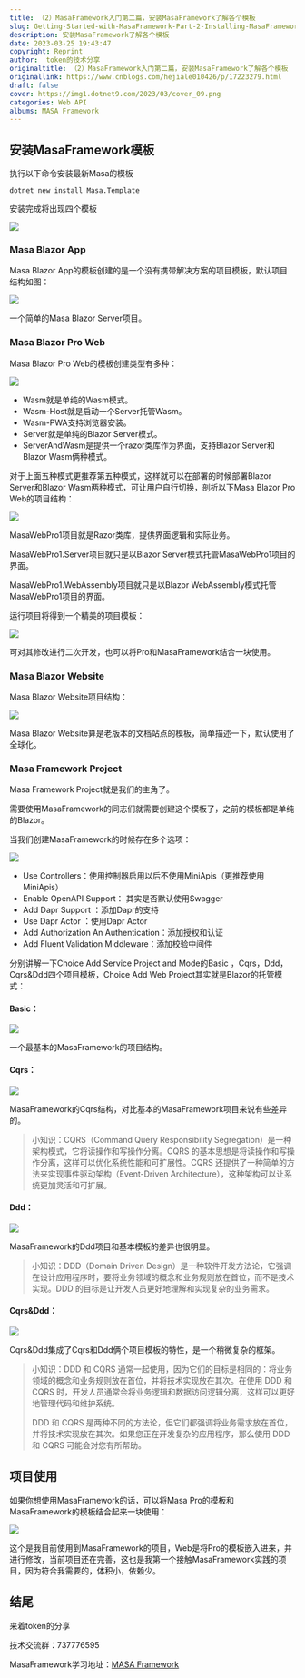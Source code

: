 ```yaml
---
title: （2）MasaFramework入门第二篇，安装MasaFramework了解各个模板
slug: Getting-Started-with-MasaFramework-Part-2-Installing-MasaFramework-Understanding-Various-Templates
description: 安装MasaFramework了解各个模板
date: 2023-03-25 19:43:47
copyright: Reprint
author:  token的技术分享
originaltitle: （2）MasaFramework入门第二篇，安装MasaFramework了解各个模板
originallink: https://www.cnblogs.com/hejiale010426/p/17223279.html
draft: false
cover: https://img1.dotnet9.com/2023/03/cover_09.png
categories: Web API
albums: MASA Framework
---
```


## 安装MasaFramework模板

执行以下命令安装最新Masa的模板
 
```shell
dotnet new install Masa.Template
```

安装完成将出现四个模板

![](https://img1.dotnet9.com/2023/03/1401.png)

### Masa Blazor App

Masa Blazor App的模板创建的是一个没有携带解决方案的项目模板，默认项目结构如图：

![](https://img1.dotnet9.com/2023/03/1402.png)

一个简单的Masa Blazor Server项目。

### Masa Blazor Pro Web

Masa Blazor Pro Web的模板创建类型有多种：

![](https://img1.dotnet9.com/2023/03/1403.png)

- Wasm就是单纯的Wasm模式。
- Wasm-Host就是启动一个Server托管Wasm。
- Wasm-PWA支持浏览器安装。
- Server就是单纯的Blazor Server模式。
- ServerAndWasm是提供一个razor类库作为界面，支持Blazor Server和Blazor Wasm俩种模式。

对于上面五种模式更推荐第五种模式，这样就可以在部署的时候部署Blazor Server和Blazor Wasm两种模式，可让用户自行切换，剖析以下Masa Blazor Pro Web的项目结构：

![](https://img1.dotnet9.com/2023/03/1404.png)

MasaWebPro1项目就是Razor类库，提供界面逻辑和实际业务。

MasaWebPro1.Server项目就只是以Blazor Server模式托管MasaWebPro1项目的界面。

MasaWebPro1.WebAssembly项目就只是以Blazor WebAssembly模式托管MasaWebPro1项目的界面。

运行项目将得到一个精美的项目模板：

![](https://img1.dotnet9.com/2023/03/1405.png)

可对其修改进行二次开发，也可以将Pro和MasaFramework结合一块使用。

### Masa Blazor Website

Masa Blazor Website项目结构：

![](https://img1.dotnet9.com/2023/03/1406.png)

Masa Blazor Website算是老版本的文档站点的模板，简单描述一下，默认使用了全球化。

### Masa Framework Project

Masa Framework Project就是我们的主角了。

需要使用MasaFramework的同志们就需要创建这个模板了，之前的模板都是单纯的Blazor。

当我们创建MasaFramework的时候存在多个选项：

![](https://img1.dotnet9.com/2023/03/1407.png)

- Use Controllers：使用控制器启用以后不使用MiniApis（更推荐使用MiniApis）
- Enable OpenAPI Support： 其实是否默认使用Swagger
- Add Dapr Support ：添加Dapr的支持
- Use Dapr Actor ：使用Dapr Actor
- Add Authorization An Authentication：添加授权和认证
- Add Fluent Validation Middleware：添加校验中间件

分别讲解一下Choice Add Service Project and Mode的Basic ，Cqrs，Ddd，Cqrs&Ddd四个项目模板，Choice Add Web Project其实就是Blazor的托管模式：

#### Basic：

![](https://img1.dotnet9.com/2023/03/1408.png)

一个最基本的MasaFramework的项目结构。

#### Cqrs：

![](https://img1.dotnet9.com/2023/03/1409.png)

MasaFramework的Cqrs结构，对比基本的MasaFramework项目来说有些差异的。

>小知识：CQRS（Command Query Responsibility Segregation）是一种架构模式，它将读操作和写操作分离。CQRS 的基本思想是将读操作和写操作分离，这样可以优化系统性能和可扩展性。CQRS 还提供了一种简单的方法来实现事件驱动架构（Event-Driven Architecture），这种架构可以让系统更加灵活和可扩展。

#### Ddd：

![](https://img1.dotnet9.com/2023/03/1410.png)

MasaFramework的Ddd项目和基本模板的差异也很明显。

>小知识：DDD（Domain Driven Design）是一种软件开发方法论，它强调在设计应用程序时，要将业务领域的概念和业务规则放在首位，而不是技术实现。DDD 的目标是让开发人员更好地理解和实现复杂的业务需求。

#### Cqrs&Ddd：

![](https://img1.dotnet9.com/2023/03/1411.png)

Cqrs&Ddd集成了Cqrs和Ddd俩个项目模板的特性，是一个稍微复杂的框架。

>小知识：DDD 和 CQRS 通常一起使用，因为它们的目标是相同的：将业务领域的概念和业务规则放在首位，并将技术实现放在其次。在使用 DDD 和 CQRS 时，开发人员通常会将业务逻辑和数据访问逻辑分离，这样可以更好地管理代码和维护系统。
>
>DDD 和 CQRS 是两种不同的方法论，但它们都强调将业务需求放在首位，并将技术实现放在其次。如果您正在开发复杂的应用程序，那么使用 DDD 和 CQRS 可能会对您有所帮助。

## 项目使用

如果你想使用MasaFramework的话，可以将Masa Pro的模板和MasaFramework的模板结合起来一块使用：

![](https://img1.dotnet9.com/2023/03/1412.png)

这个是我目前使用到MasaFramework的项目，Web是将Pro的模板嵌入进来，并进行修改，当前项目还在完善，这也是我第一个接触MasaFramework实践的项目，因为符合我需要的，体积小，依赖少。

## 结尾

来着token的分享

技术交流群：737776595

MasaFramework学习地址：[MASA Framework](https://docs.masastack.com/framework/getting-started/overview)